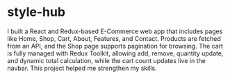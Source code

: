 
# style-hub
I built a React and Redux-based E-Commerce web app that includes pages like Home, Shop, Cart, About, Features, and Contact. Products are fetched from an API, and the Shop page supports pagination for browsing. The cart is fully managed with Redux Toolkit, allowing add, remove, quantity update, and dynamic total calculation, while the cart count updates live in the navbar. This project helped me strengthen my skills.
